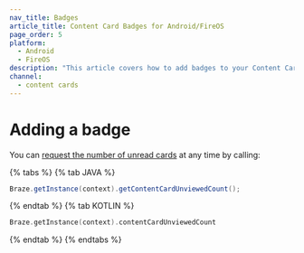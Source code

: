 ```yaml
---
nav_title: Badges
article_title: Content Card Badges for Android/FireOS
page_order: 5
platform:
  - Android
  - FireOS
description: "This article covers how to add badges to your Content Cards in your Android application."
channel:
  - content cards
---
```


# Adding a badge

You can [request the number of unread cards][1] at any time by calling:

{% tabs %}
{% tab JAVA %}

```java
Braze.getInstance(context).getContentCardUnviewedCount();
```

{% endtab %}
{% tab KOTLIN %}

```kotlin
Braze.getInstance(context).contentCardUnviewedCount
```

{% endtab %}
{% endtabs %}

[1]: https://appboy.github.io/appboy-android-sdk/javadocs/com/appboy/Appboy.html#getContentCardUnviewedCount--
